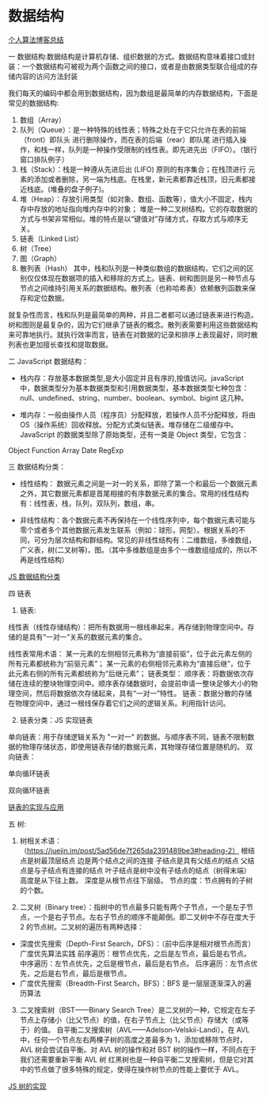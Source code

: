 <!--
 * @Author: TerryMin
 * @Date: 2022-06-16 09:35:23
 * @LastEditors: TerryMin
 * @LastEditTime: 2023-04-06 20:19:31
 * @Description: file not
-->

# 数据结构

[个人算法博客总结](https://i.cnblogs.com/tags/posts?tagId=4241828)

一 数据结构:数据结构是计算机存储、组织数据的方式。数据结构意味着接口或封装：一个数据结构可被视为两个函数之间的接口，或者是由数据类型联合组成的存储内容的访问方法封装

我们每天的编码中都会用到数据结构，因为数组是最简单的内存数据结构，下面是常见的数据结构:

1. 数组（Array）
2. 队列（Queue）：是一种特殊的线性表；特殊之处在于它只允许在表的前端（front）即队头 进行删除操作，而在表的后端（rear）即队尾 进行插入操作，和栈一样，队列是一种操作受限制的线性表。即先进先出（FIFO）。（银行窗口排队例子）
3. 栈（Stack）：栈是一种遵从先进后出 (LIFO) 原则的有序集合；在栈顶进行 元素的添加或者删除，另一端为栈底。在栈里，新元素都靠近栈顶，旧元素都接近栈底。(堆叠的盘子例子)。
4. 堆（Heap）：存放引用类型（如对象、数组、函数等），值大小不固定，栈内存中存放的地址指向堆内存中的对象； 堆是一种二叉树结构。它的存取数据的方式与书架非常相似。堆的特点是以“键值对”存储方式，存取方式与顺序无关。
5. 链表（Linked List）
6. 树（Tree）
7. 图（Graph）
8. 散列表（Hash）
   其中，栈和队列是一种类似数组的数据结构，它们之间的区别仅仅体现在数据项的插入和移除的方式上。链表、树和图则是另一种节点与节点之间维持引用关系的数据结构。散列表（也称哈希表）依赖散列函数来保存和定位数据。

就复杂性而言，栈和队列是最简单的两种，并且二者都可以通过链表来进行构造。树和图则是最复杂的，因为它们继承了链表的概念。散列表需要利用这些数据结构来可靠地执行。就执行效率而言，链表在对数据的记录和排序上表现最好，同时散列表也更加擅长查找和提取数据。

二 JavaScript 数据结构：

- 栈内存：存放基本数据类型,是大小固定并且有序的,按值访问。javaScript 中，数据类型分为基本数据类型和引用数据类型，基本数据类型七种包含：null、undefined、string、number、boolean、symbol、bigint 这几种。

- 堆内存：一般由操作人员（程序员）分配释放，若操作人员不分配释放，将由 OS（操作系统）回收释放。分配方式类似链表。堆存储在二级缓存中。JavaScript 的数据类型除了原始类型，还有一类是 Object 类型，它包含：

Object
Function
Array
Date
RegExp

三 数据结构分类：

- 线性结构： 数据元素之间是一对一的关系，即除了第一个和最后一个数据元素之外，其它数据元素都是首尾相接的有序数据元素的集合。常用的线性结构有：线性表，栈，队列，双队列，数组，串。

- 非线性结构：各个数据元素不再保持在一个线性序列中，每个数据元素可能与零个或者多个其他数据元素发生联系（例如：球形，网型）。根据关系的不同，可分为层次结构和群结构。常见的非线性结构有：二维数组，多维数组，广义表，树(二叉树等)，图。（其中多维数组是由多个一维数组组成的，所以不再是线性结构）

[JS 数据结构分类](https://blog.csdn.net/huangpb123/article/details/103645846)

四 链表

1. 链表:

线性表（线性存储结构）：把所有数据用一根线串起来，再存储到物理空间中。存储的是具有“一对一”关系的数据元素的集合。

线性表常用术语：
某一元素的左侧相邻元素称为“直接前驱”，位于此元素左侧的所有元素都统称为“前驱元素”；
某一元素的右侧相邻元素称为“直接后继”，位于此元素右侧的所有元素都统称为“后继元素”；
链表类型：
顺序表：将数据依次存储在连续的整块物理空间中。顺序表存储数据时，会提前申请一整块足够大小的物理空间，然后将数据依次存储起来，具有“一对一”特性。
链表：数据分散的存储在物理空间中，通过一根线保存着它们之间的逻辑关系。利用指针访问。

2. 链表分类：JS 实现链表

单向链表：用于存储逻辑关系为 "一对一" 的数据。与顺序表不同，链表不限制数据的物理存储状态，即使用链表存储的数据元素，其物理存储位置是随机的。
双向链表：

单向循环链表

双向循环链表

[链表的实现与应用](https://www.cnblogs.com/jaxu/p/11277732.html)

五 树:

1. 树相关术语：（https://juejin.im/post/5ad56de7f265da2391489be3#heading-2）
   根结点是树最顶层结点
   边是两个结点之间的连接
   子结点是具有父结点的结点
   父结点是与子结点有连接的结点
   叶子结点是树中没有子结点的结点（树得末端）
   高度是从下往上数。
   深度是从根节点往下层级。
   节点的度：节点拥有的子树的个数。

2. 二叉树（Binary tree）：指树中的节点最多只能有两个子节点，一个是左子节点，一个是右子节点。左右子节点的顺序不能颠倒。即二叉树中不存在度大于 2 的节点树。二叉树的遍历有两种选择：

- 深度优先搜索（Depth-First Search，DFS）：（前中后序是相对根节点而言）广度优先算法实践
  前序遍历：根节点优先，之后是左节点，最后是右节点。
  中序遍历：左节点优先，之后是根节点，最后是右节点。
  后序遍历：左节点优先，之后是右节点，最后是根节点。
- 广度优先搜索（Breadth-First Search，BFS）：BFS 是一层层逐渐深入的遍历算法

3. 二叉搜索树（BST——Binary Search Tree）是二叉树的一种，它规定在左子节点上存储小（比父节点）的值，在右子节点上（比父节点）存储大（或等于）的值。
   自平衡二叉搜索树（AVL——Adelson-Velskii-Landi）。在 AVL 中，任何一个节点左右两棵子树的高度之差最多为 1，添加或移除节点时，AVL 树会尝试自平衡。对 AVL 树的操作和对 BST 树的操作一样，不同点在于我们还需要重新平衡 AVL 树
   红黑树也是一种自平衡二叉搜索树，但是它对其中的节点做了很多特殊的规定，使得在操作树节点的性能上要优于 AVL。

[JS 树的实现](https://www.cnblogs.com/jaxu/p/11309385.html)
